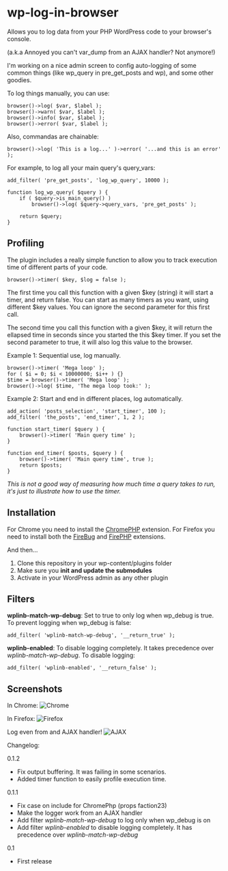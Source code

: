 wp-log-in-browser
=================

Allows you to log data from your PHP WordPress code to your browser's console.

(a.k.a Annoyed you can't var_dump from an AJAX handler? Not anymore!)

I'm working on a nice admin screen to config auto-logging of some common things (like wp_query in pre_get_posts and wp), and some other goodies.

To log things manually, you can use:

    browser()->log( $var, $label );
    browser()->warn( $var, $label );
    browser()->info( $var, $label );
    browser()->error( $var, $label );

Also, commandas are chainable:

    browser()->log( 'This is a log...' )->error( '...and this is an error' );

For example, to log all your main query's query_vars:

    add_filter( 'pre_get_posts', 'log_wp_query', 10000 );

    function log_wp_query( $query ) {
        if ( $query->is_main_query() )
            browser()->log( $query->query_vars, 'pre_get_posts' );

        return $query;
    }

Profiling
---------

The plugin includes a really simple function to allow you to track execution time of different parts of your code.

    browser()->timer( $key, $log = false );

The first time you call this function with a given $key (string) it will start a timer, and return false. You can start as many timers as you want, using different $key values. You can ignore the second parameter for this first call.

The second time you call this function with a given $key, it will return the ellapsed time in seconds since you started the this $key timer. If you set the second parameter to true, it will also log this value to the browser.

Example 1: Sequential use, log manually.

    browser()->timer( 'Mega loop' );
    for ( $i = 0; $i < 10000000; $i++ ) {}
    $time = browser()->timer( 'Mega loop' );
    browser()->log( $time, 'The mega loop took:' );

Example 2: Start and end in different places, log automatically.

    add_action( 'posts_selection', 'start_timer', 100 );
    add_filter( 'the_posts', 'end_timer', 1, 2 );

    function start_timer( $query ) {
        browser()->timer( 'Main query time' );
    }

    function end_timer( $posts, $query ) {
        browser()->timer( 'Main query time', true );
        return $posts;
    }

*This is not a good way of measuring how much time a query takes to run, it's just to illustrate how to use the timer.*

Installation
------------

For Chrome you need to install the [ChromePHP](http://www.chromephp.com/) extension.
For Firefox you need to install both the [FireBug](http://getfirebug.com/) and [FirePHP](http://www.firephp.org/) extensions.

And then...

1. Clone this repository in your wp-content/plugins folder
2. Make sure you **init and update the submodules**
3. Activate in your WordPress admin as any other plugin

Filters
-----------

**wplinb-match-wp-debug**: Set to true to only log when wp_debug is true. To prevent logging when wp_debug is false:

    add_filter( 'wplinb-match-wp-debug', '__return_true' );

**wplinb-enabled**: To disable logging completely. It takes precedence over *wplinb-match-wp-debug*. To disable logging:

    add_filter( 'wplinb-enabled', '__return_false' );


Screenshots
-----------

In Chrome:
![Chrome](http://screenshots.mzaweb.com/hFXw)

In Firefox:
![Firefox](http://screenshots.mzaweb.com/hFY6)

Log even from and AJAX handler!
![AJAX](http://screenshots.mzaweb.com/hGnY)


Changelog:

0.1.2
* Fix output buffering. It was failing in some scenarios.
* Added timer function to easily profile execution time.

0.1.1
* Fix case on include for ChromePhp (props faction23)
* Make the logger work from an AJAX handler
* Add filter *wplinb-match-wp-debug* to log only when wp_debug is on
* Add filter *wplinb-enabled* to disable logging completely. It has precedence over *wplinb-match-wp-debug*

0.1
* First release